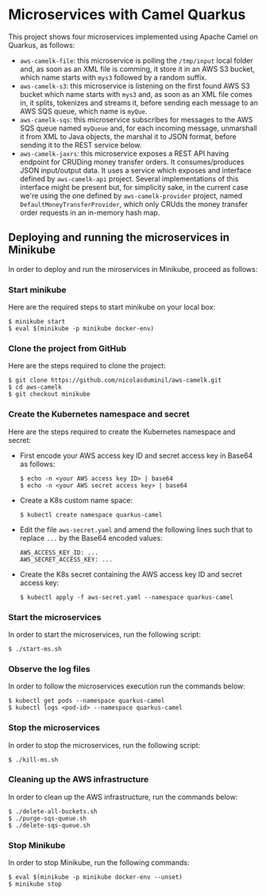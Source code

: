 # Microservices with Camel Quarkus

This project shows four microservices implemented using Apache Camel on Quarkus,
as follows:

- ```aws-camelk-file```: this microservice is polling the ```/tmp/input``` local folder and, as soon as an XML file is comming, it store it in an AWS S3 bucket, which name starts with ```mys3``` followed by a random suffix.
- ```aws-camelk-s3```: this microservice is listening on the first found AWS S3 bucket which name starts with ```mys3``` and, as soon as an XML file comes in, it splits, tokenizes and streams it, before sending each message to an AWS SQS queue, which name is ```myQue```.
- ```aws-camelk-sqs```: this microservice subscribes for messages to the AWS SQS queue named ```myQueue``` and, for each incoming message, unmarshall it from XML to Java objects, the marshal it to JSON format, before sending it to the REST service below.
- ```aws-camelk-jaxrs```: this microservice exposes a REST API having endpoint for CRUDing money transfer orders. It consumes/produces JSON input/output data. It uses a service which exposes and interface defined by ```aws-camelk-api``` project. Several implementations of this interface might be present but, for simplicity sake, in the current case we're using the one defined by ```aws-camelk-provider``` project, named ```DefaultMoneyTransferProvider```, which only CRUds the money transfer order requests in an in-memory hash map.

## Deploying and running the microservices in Minikube

In order to deploy and run the miroservices in Minikube, proceed as follows:

### Start minikube

Here are the required steps to start minikube on your local box:

    $ minikube start
    $ eval $(minikube -p minikube docker-env)

### Clone the project from GitHub

Here are the steps required to clone the project:

    $ git clone https://github.com/nicolasduminil/aws-camelk.git
    $ cd aws-camelk
    $ git checkout minikube

### Create the Kubernetes namespace and secret

Here are the steps required to create the Kubernetes namespace and secret:

- First encode your AWS access key ID and secret access key in Base64 as follows:
    
      $ echo -n <your AWS access key ID> | base64
      $ echo -n <your AWS secret access key> | base64

- Create a K8s custom name space:

      $ kubectl create namespace quarkus-camel

- Edit the file `aws-secret.yaml` and amend the following lines such that to replace `...` by the Base64 encoded values:

      AWS_ACCESS_KEY_ID: ...
      AWS_SECRET_ACCESS_KEY: ...

- Create the K8s secret containing the AWS access key ID and secret access key:

      $ kubectl apply -f aws-secret.yaml --namespace quarkus-camel

### Start the microservices

In order to start the microservices, run the following script:

    $ ./start-ms.sh

### Observe the log files

In order to follow the microservices execution run the commands below:

    $ kubectl get pods --namespace quarkus-camel
    $ kubectl logs <pod-id> --namespace quarkus-camel

### Stop the microservices

In order to stop the microservices, run the following script:

    $ ./kill-ms.sh

### Cleaning up the AWS infrastructure

In order to clean up the AWS infrastructure, run the commands below:

    $ ./delete-all-buckets.sh
    $ ./purge-sqs-queue.sh
    $ ./delete-sqs-queue.sh

### Stop Minikube

In order to stop Minikube, run the following commands:

    $ eval $(minikube -p minikube docker-env --unset)
    $ minikube stop
